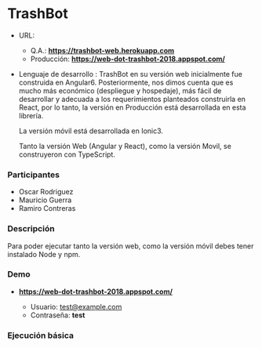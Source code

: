 # TrashBot

- URL: 
    - Q.A.: **https://trashbot-web.herokuapp.com**
    - Producción: **https://web-dot-trashbot-2018.appspot.com/**

- Lenguaje de desarrollo : 
TrashBot en su versión web inicialmente fue construida en Angular6. Posteriormente, nos dimos cuenta que es mucho más económico (despliegue y hospedaje), más fácil de desarrollar y adecuada a los requerimientos planteados construirla en React, por lo tanto, la versión en Producción está desarrollada en esta librería.

    La versión móvil está desarrollada en Ionic3.

    Tanto la versión Web (Angular y React), como la versión Movil, se construyeron con TypeScript.

### Participantes
- Oscar Rodriguez
- Mauricio Guerra
- Ramiro Contreras


### Descripción
Para poder ejecutar tanto la versión web, como la versión móvil debes tener instalado Node y npm.

### Demo

- **https://web-dot-trashbot-2018.appspot.com/**

    - Usuario:  test@example.com
    - Contraseña: **test**

### Ejecución básica
